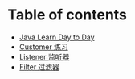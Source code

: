 # Table of contents

* [Java Learn Day to Day](README.md)
* [Customer 练习](customer-lian-xi.md)
* [Listener 监听器](listener-jian-ting-qi.md)
* [Filter 过滤器](filter-guo-lv-qi.md)

